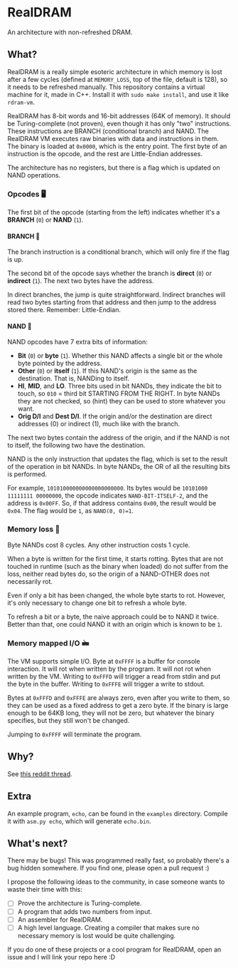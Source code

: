 # RealDRAM
An architecture with non-refreshed DRAM.

## What?
RealDRAM is a really simple esoteric architecture in which memory is lost after a few cycles (defined at `MEMORY_LOSS`, top of the file, default is 128), so it needs to be refreshed manually. This repository contains a virtual machine for it, made in C++. Install it with `sudo make install`, and use it like `rdram-vm`.

RealDRAM has 8-bit words and 16-bit addresses (64K of memory). It should be Turing-complete (not proven), even though it has only "two" instructions. These instructions are BRANCH (conditional branch) and NAND. The RealDRAM VM executes raw binaries with data and instructions in them. The binary is loaded at `0x0000`, which is the entry point. The first byte of an instruction is the opcode, and the rest are Little-Endian addresses.

The architecture has no registers, but there is a flag which is updated on NAND operations.

### Opcodes 🖥️
The first bit of the opcode (starting from the left) indicates whether it's a **BRANCH** (`0`) or **NAND** (`1`).

#### BRANCH 🐸
The branch instruction is a conditional branch, which will only fire if the flag is up.

The second bit of the opcode says whether the branch is **direct** (`0`) or **indirect** (`1`). The next two bytes have the address.

In direct branches, the jump is quite straightforward. Indirect branches will read two bytes starting from that address and then jump to the address stored there. Remember: Little-Endian.

#### NAND 🔣
NAND opcodes have 7 extra bits of information:
* **Bit** (`0`) or **byte** (`1`). Whether this NAND affects a single bit or the whole byte pointed by the address.
* **Other** (`0`) or **itself** (`1`). If this NAND's origin is the same as the destination. That is, NANDing to itself.
* **HI**, **MID**, and **LO**. Three bits used in bit NANDs, they indicate the bit to touch, so `010` = third bit STARTING FROM THE RIGHT. In byte NANDs they are not checked, so (hint) they can be used to store whatever you want.
* **Orig D/I** and **Dest D/I**. If the origin and/or the destination are direct addresses (0) or indirect (1), much like with the branch.

The next two bytes contain the address of the origin, and if the NAND is not to itself, the following two have the destination.

NAND is the only instruction that updates the flag, which is set to the result of the operation in bit NANDs. In byte NANDs, the OR of all the resulting bits is performed.

For example, `101010000000000000000000`. Its bytes would be `10101000 11111111 00000000`, the opcode indicates `NAND-BIT-ITSELF-2`, and the address is `0x00FF`. So, if that address contains `0x00`, the result would be `0x04`. The flag would be `1`, as `NAND(0, 0)=1`.

### Memory loss 🧠
Byte NANDs cost 8 cycles. Any other instruction costs 1 cycle.

When a byte is written for the first time, it starts rotting. Bytes that are not touched in runtime (such as the binary when loaded) do not suffer from the loss, neither read bytes do, so the origin of a NAND-OTHER does not necessarily rot.

Even if only a bit has been changed, the whole byte starts to rot. However, it's only necessary to change one bit to refresh a whole byte.

To refresh a bit or a byte, the naive approach could be to NAND it twice. Better than that, one could NAND it with an origin which is known to be `1`.

### Memory mapped I/O 🖮
The VM supports simple I/O.
Byte at `0xFFFF` is a buffer for console interaction. It will rot when written by the program. It will not rot when written by the VM. Writing to `0xFFFD` will trigger a read from stdin and put the byte in the buffer. Writing to `0xFFFE` will trigger a write to stdout.

Bytes at `0xFFFD` and `0xFFFE` are always zero, even after you write to them, so they can be used as a fixed address to get a zero byte. If the binary is large enough to be 64KB long, they will not be zero, but whatever the binary specifies, but they still won't be changed.

Jumping to `0xFFFF` will terminate the program.

## Why?
See [this reddit thread](https://www.reddit.com/r/badcode/comments/hstq8j/found_this_answer_on_stackoverflow_pretty_sure/fyfndqi?utm_source=share&utm_medium=web2x).

## Extra
An example program, `echo`, can be found in the `examples` directory. Compile it with `asm.py echo`, which will generate `echo.bin`.

## What's next?
There may be bugs! This was programmed really fast, so probably there's a bug hidden somewhere. If you find one, please open a pull request :)

I propose the following ideas to the community, in case someone wants to waste their time with this:
- [ ] Prove the architecture is Turing-complete.
- [ ] A program that adds two numbers from input.
- [ ] An assembler for RealDRAM.
- [ ] A high level language. Creating a compiler that makes sure no necessary memory is lost would be quite challenging.

If you do one of these projects or a cool program for RealDRAM, open an issue and I will link your repo here :D
